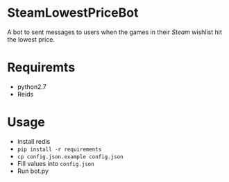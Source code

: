 # SteamLowestPriceBot

A bot to sent messages to users when the games in their *Steam* wishlist hit the lowest price.

# Requiremts

* python2.7
* Reids

# Usage

* install redis
* `pip install -r requirements`
* `cp config.json.example config.json`
* Fill values into `config.json`
* Run bot.py

